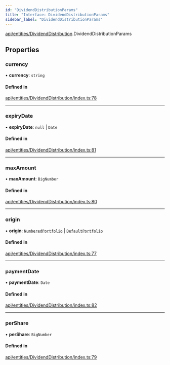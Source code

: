```yaml
---
id: "DividendDistributionParams"
title: "Interface: DividendDistributionParams"
sidebar_label: "DividendDistributionParams"
---
```


[api/entities/DividendDistribution](../../../../../modules/API/Entities/DividendDistribution/DividendDistribution.md).DividendDistributionParams

## Properties

### currency

• **currency**: `string`

#### Defined in

[api/entities/DividendDistribution/index.ts:78](https://github.com/PolymeshAssociation/polymesh-sdk/blob/5a778578/src/api/entities/DividendDistribution/index.ts#L78)

___

### expiryDate

• **expiryDate**: ``null`` \| `Date`

#### Defined in

[api/entities/DividendDistribution/index.ts:81](https://github.com/PolymeshAssociation/polymesh-sdk/blob/5a778578/src/api/entities/DividendDistribution/index.ts#L81)

___

### maxAmount

• **maxAmount**: `BigNumber`

#### Defined in

[api/entities/DividendDistribution/index.ts:80](https://github.com/PolymeshAssociation/polymesh-sdk/blob/5a778578/src/api/entities/DividendDistribution/index.ts#L80)

___

### origin

• **origin**: [`NumberedPortfolio`](../../../../../classes/API/Entities/NumberedPortfolio/NumberedPortfolio.md) \| [`DefaultPortfolio`](../../../../../classes/API/Entities/DefaultPortfolio/DefaultPortfolio.md)

#### Defined in

[api/entities/DividendDistribution/index.ts:77](https://github.com/PolymeshAssociation/polymesh-sdk/blob/5a778578/src/api/entities/DividendDistribution/index.ts#L77)

___

### paymentDate

• **paymentDate**: `Date`

#### Defined in

[api/entities/DividendDistribution/index.ts:82](https://github.com/PolymeshAssociation/polymesh-sdk/blob/5a778578/src/api/entities/DividendDistribution/index.ts#L82)

___

### perShare

• **perShare**: `BigNumber`

#### Defined in

[api/entities/DividendDistribution/index.ts:79](https://github.com/PolymeshAssociation/polymesh-sdk/blob/5a778578/src/api/entities/DividendDistribution/index.ts#L79)
